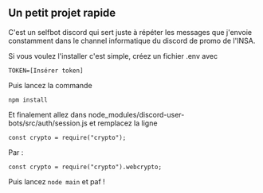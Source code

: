 ## Un petit projet rapide
C'est un selfbot discord qui sert juste à répéter les messages que j'envoie constamment dans le channel informatique du discord de promo de l'INSA.

Si vous voulez l'installer c'est simple, créez un fichier .env avec

`TOKEN=[Insérer token]`

Puis lancez la commande

`npm install`

Et finalement allez dans node_modules/discord-user-bots/src/auth/session.js et remplacez la ligne 

`const crypto = require("crypto");`

Par :

`const crypto = require("crypto").webcrypto;`

Puis lancez `node main` et paf !
